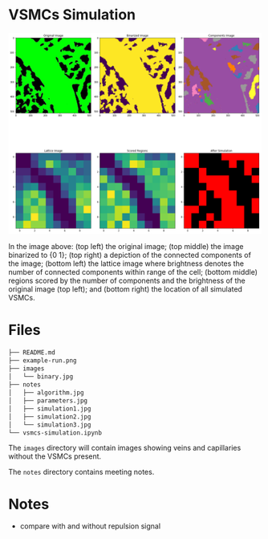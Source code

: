 # VSMCs Simulation

![](example-run.png)

In the image above: (top left) the original image; (top middle) the image binarized to {0 1}; (top right) a depiction of the connected components of the image; (bottom left) the lattice image where brightness denotes the number of connected components within range of the cell; (bottom middle) regions scored by the number of components and the brightness of the original image (top left); and (bottom right) the location of all simulated VSMCs.

# Files

```
├── README.md
├── example-run.png
├── images
│   └── binary.jpg
├── notes
│   ├── algorithm.jpg
│   ├── parameters.jpg
│   ├── simulation1.jpg
│   ├── simulation2.jpg
│   └── simulation3.jpg
└── vsmcs-simulation.ipynb
```

The `images` directory will contain images showing veins and capillaries without the VSMCs present.

The `notes` directory contains meeting notes.

# Notes

- compare with and without repulsion signal
